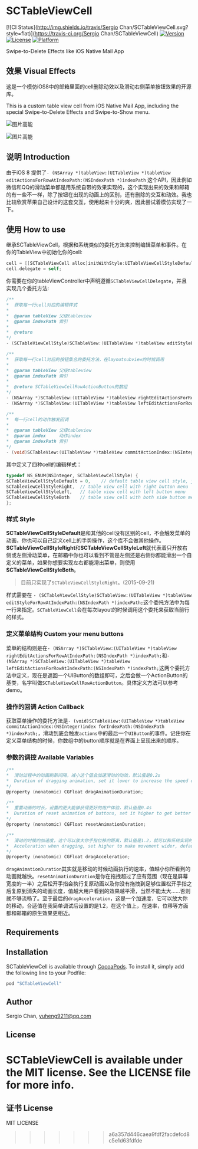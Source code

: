# SCTableViewCell

[![CI Status](http://img.shields.io/travis/Sergio Chan/SCTableViewCell.svg?style=flat)](https://travis-ci.org/Sergio Chan/SCTableViewCell)
[![Version](https://img.shields.io/cocoapods/v/SCTableViewCell.svg?style=flat)](http://cocoapods.org/pods/SCTableViewCell)
[![License](https://img.shields.io/cocoapods/l/SCTableViewCell.svg?style=flat)](http://cocoapods.org/pods/SCTableViewCell)
[![Platform](https://img.shields.io/cocoapods/p/SCTableViewCell.svg?style=flat)](http://cocoapods.org/pods/SCTableViewCell)

Swipe-to-Delete Effects like iOS Native Mail App

## 效果 Visual Effects

这是一个模仿iOS8中的邮箱里面的cell删除动效以及滑动右侧菜单按钮效果的开源库。

This is a custom table view cell from iOS Native Mail App, including the special Swipe-to-Delete Effects and Swipe-to-Show menu.

![图片高能](https://raw.githubusercontent.com/SergioChan/SCTableViewCell/master/intro1.gif)

![图片高能](https://raw.githubusercontent.com/SergioChan/SCTableViewCell/master/introv0.2.gif)

## 说明 Introduction
由于iOS 8 提供了`- (NSArray *)tableView:(UITableView *)tableView editActionsForRowAtIndexPath:(NSIndexPath *)indexPath` 这个API，因此例如微信和QQ的滑动菜单都是用系统自带的效果实现的，这个实现出来的效果和邮箱的有一些不一样，除了按钮在出现的动画上的区别，还有删除的交互和动效。我也比较欣赏苹果自己设计的这套交互，使用起来十分的爽，因此尝试着模仿实现了一下。

## 使用 How to use

继承SCTableViewCell，根据和系统类似的委托方法来控制编辑菜单和事件。在你的TableView中初始化你的cell:

```Objective-C
cell = [[SCTableViewCell alloc]initWithStyle:UITableViewCellStyleDefault reuseIdentifier:@"reuseIdentifier" inTableView:self.tableView withSCStyle:SCTableViewCellStyleRight];
cell.delegate = self;
```

你需要在你的tableViewController中声明遵循`SCTableViewCellDelegate`，并且实现几个委托方法:

```Objective-C
/**
*  获取每一行cell对应的编辑样式
*
*  @param tableView 父级tableview
*  @param indexPath 索引
*
*  @return
*/
- (SCTableViewCellStyle)SCTableView:(UITableView *)tableView editStyleForRowAtIndexPath:(NSIndexPath *)indexPath;

/**
*  获取每一行cell对应的按钮集合的委托方法，在layoutsubview的时候调用
*
*  @param tableView 父级tableview
*  @param indexPath 索引
*
*  @return SCTableViewCellRowActionButton的数组
*/
- (NSArray *)SCTableView:(UITableView *)tableView rightEditActionsForRowAtIndexPath:(NSIndexPath *)indexPath;
- (NSArray *)SCTableView:(UITableView *)tableView leftEditActionsForRowAtIndexPath:(NSIndexPath *)indexPath;

/**
*  每一行cell的动作触发回调
*
*  @param tableView 父级tableview
*  @param index     动作index
*  @param indexPath 索引
*/
- (void)SCTableView:(UITableView *)tableView commitActionIndex:(NSInteger)index forIndexPath:(NSIndexPath *)indexPath;
```

其中定义了四种cell的编辑样式：

```Objective-C
typedef NS_ENUM(NSInteger, SCTableViewCellStyle) {
SCTableViewCellStyleDefault = 0,    // default table view cell style, just like UITableViewCell
SCTableViewCellStyleRight,  // table view cell with right button menu
SCTableViewCellStyleLeft,   // table view cell with left button menu
SCTableViewCellStyleBoth    // table view cell with both side button menu
};
```
### 样式 Style
**SCTableViewCellStyleDefault**是和其他的cell没有区别的cell，不会触发菜单的动画，你也可以自己定义cell上的手势操作，这个库不会做其他操作。**SCTableViewCellStyleRight**和**SCTableViewCellStyleLeft**就代表着只开放右侧或左侧滑动菜单，在邮箱中你也可以看到不管是左侧还是右侧你都能滑出一个自定义的菜单，如果你想要实现左右都能滑出菜单，则使用**SCTableViewCellStyleBoth**。

> 目前只实现了`SCTableViewCellStyleRight`。(2015-09-21)

样式需要在
`- (SCTableViewCellStyle)SCTableView:(UITableView *)tableView editStyleForRowAtIndexPath:(NSIndexPath *)indexPath;`这个委托方法中为每一行来指定。`SCTableViewCell`会在每次layout的时候调用这个委托来获取当前行的样式。

### 定义菜单结构 Custom your menu buttons
菜单的结构则是在`- (NSArray *)SCTableView:(UITableView *)tableView rightEditActionsForRowAtIndexPath:(NSIndexPath *)indexPath;`和`- (NSArray *)SCTableView:(UITableView *)tableView leftEditActionsForRowAtIndexPath:(NSIndexPath *)indexPath;`这两个委托方法中定义，现在是返回一个UIButton的数组即可，之后会做一个ActionButton的基类，名字叫做`SCTableViewCellRowActionButton`。具体定义方法可以参考demo。

### 操作的回调 Action Callback
获取菜单操作的委托方法是`- (void)SCTableView:(UITableView *)tableView commitActionIndex:(NSInteger)index forIndexPath:(NSIndexPath *)indexPath;`，滑动到底会触发`actions`中的最后一个`UIButton`的事件。记住你在定义菜单结构的时候，你数组中的button顺序就是在界面上呈现出来的顺序。

### 参数的调控 Available Variables

```Objective-C
/**
*  滑动过程中的动画刷新间隔，减小这个值会加速滑动的动效，默认值是0.2s
*  Duration of dragging animation, set it lower to increase the speed of dragging, default is 0.2s
*/
@property (nonatomic) CGFloat dragAnimationDuration;

/**
*  重置动画的时长，设置的更大能够获得更好的用户体验，默认值是0.4s
*  Duration of reset animation of buttons, set it higher to get better user experience, default is 0.4s
*/
@property (nonatomic) CGFloat resetAnimationDuration;

/**
*  滑动的时候的加速度，这个可以放大你手指位移的距离，默认值是1.2，就可以和系统实现的效果差不多了
*  Acceleration when dragging, set higher to make movement wider, default is 1.2, which is similar to the effect of system implementation
*/
@property (nonatomic) CGFloat dragAcceleration;
```

`dragAnimationDuration`其实就是移动的时候动画执行的速率，值越小你所看到的动画就越快。`resetAnimationDuration`是你在拖拽超过了应有范围（现在是屏幕宽度的一半）之后松开手指会执行复原动画以及你没有拖拽到足够位置松开手指之后复原到消失的动画长度，值越大用户看到的效果越平滑，当然不能太大……否则就不够流畅了。至于最后的`dragAcceleration`，这是一个加速度，它可以放大你的移动，合适值在我简单调试后设置的是1.2，在这个值上，在速率，位移等方面都和邮箱的原生效果更相近。

## Requirements

## Installation

SCTableViewCell is available through [CocoaPods](http://cocoapods.org). To install
it, simply add the following line to your Podfile:

```ruby
pod "SCTableViewCell"
```

## Author

Sergio Chan, yuheng9211@qq.com

## License

SCTableViewCell is available under the MIT license. See the LICENSE file for more info.
=======
## 证书 License
MIT LICENSE
>>>>>>> a6a357d446caea9fdf2facdefcd8c5e1d63fdfde
